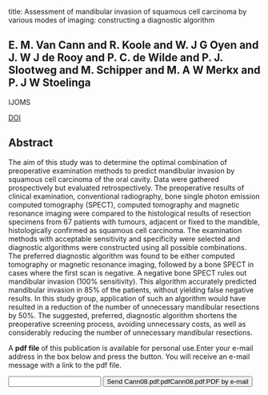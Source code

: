 title: Assessment of mandibular invasion of squamous cell carcinoma by various modes of imaging: constructing a diagnostic algorithm

## E. M. Van Cann and R. Koole and W. J G Oyen and J. W J de Rooy and P. C. de Wilde and P. J. Slootweg and M. Schipper and M. A W Merkx and P. J W Stoelinga
IJOMS

<a href="https://doi.org/10.1016/j.ijom.2008.02.009">DOI</a>

## Abstract
The aim of this study was to determine the optimal combination of preoperative examination methods to predict mandibular invasion by squamous cell carcinoma of the oral cavity. Data were gathered prospectively but evaluated retrospectively. The preoperative results of clinical examination, conventional radiography, bone single photon emission computed tomography (SPECT), computed tomography and magnetic resonance imaging were compared to the histological results of resection specimens from 67 patients with tumours, adjacent or fixed to the mandible, histologically confirmed as squamous cell carcinoma. The examination methods with acceptable sensitivity and specificity were selected and diagnostic algorithms were constructed using all possible combinations. The preferred diagnostic algorithm was found to be either computed tomography or magnetic resonance imaging, followed by a bone SPECT in cases where the first scan is negative. A negative bone SPECT rules out mandibular invasion (100% sensitivity). This algorithm accurately predicted mandibular invasion in 85% of the patients, without yielding false negative results. In this study group, application of such an algorithm would have resulted in a reduction of the number of unnecessary mandibular resections by 50%. The suggested, preferred, diagnostic algorithm shortens the preoperative screening process, avoiding unnecessary costs, as well as considerably reducing the number of unnecessary mandibular resections.

A <b>pdf file</b> of this publication is available for personal use.Enter your e-mail address in the box below and press the button. You will receive an e-mail message with a link to the pdf file.
<form action="sender.php">  <input type="text" name="email">  <input type="submit" value="Send Cann08.pdf:pdfCann08.pdf:PDF by e-mail"></form>
